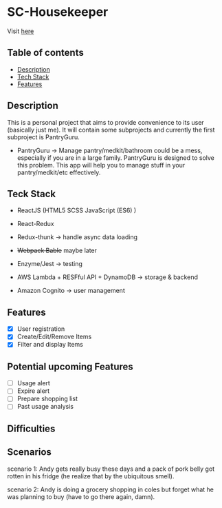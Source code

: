# SC-Housekeeper

Visit [here](https://master.ds0ichmwy7nuy.amplifyapp.com/)

## Table of contents
* [Description](#description) 
* [Tech Stack](#techstack)
* [Features](#features)

## Description

This is a personal project that aims to provide convenience to its user (basically just me).
It will contain some subprojects and currently the first subproject is PantryGuru.

* PantryGuru -> 
Manage pantry/medkit/bathroom could be a mess, especially if you are in a large family. PantryGuru is designed
to solve this problem. This app will help you to manage stuff in your pantry/medkit/etc effectively. 


## Teck Stack

* ReactJS (HTML5 SCSS JavaScript (ES6) )
* React-Redux
* Redux-thunk -> handle async data loading
* ~~Webpack Bable~~ maybe later
* Enzyme/Jest -> testing

* AWS Lambda + RESFful API + DynamoDB -> storage & backend
* Amazon Cognito -> user management



## Features

- [x] User registration
- [x] Create/Edit/Remove Items
- [x] Filter and display Items

## Potential upcoming Features

- [ ] Usage alert 
- [ ] Expire alert 
- [ ] Prepare shopping list
- [ ] Past usage analysis

## Difficulties


## Scenarios

scenario 1: 
Andy gets really busy these days and a pack of pork belly got rotten in his fridge 
(he realize that by the ubiquitous smell).

scenario 2: 
Andy is doing a grocery shopping in coles but forget what he was planning to buy
(have to go there again, damn).
